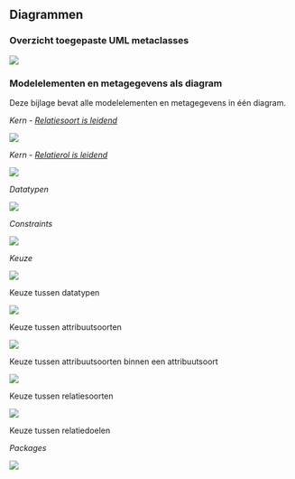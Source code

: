 ## Diagrammen

### Overzicht toegepaste UML metaclasses

![](media/OverzichtToegepasteUMLmetaclasses.png)


### Modelelementen en metagegevens als diagram

Deze bijlage bevat alle modelelementen en metagegevens in één diagram.

*Kern - [Relatiesoort is leidend](#relatiesoort-leidend-alternatief-1)*

![](media/KernMetMetagegevens_Alt1.png)

*Kern - [Relatierol is leidend](#relatierol-is-leidend-alternatief-2)*

![](media/KernMetMetagegevens_Alt2.png)

*Datatypen*

![](media/DatatypenMetMetagegevens.png)

*Constraints*

![](media/ConstraintsMetMetagegevens.png)

*Keuze*



![](media/KeuzeDatatype1metMeta.png)

Keuze tussen datatypen




![](media/KeuzeAttribuutsoort2metMetaUML.png)

Keuze tussen attribuutsoorten





![](media/KeuzeAttribuutsoort3metMetaUML.png)

Keuze tussen attribuutsoorten binnen een attribuutsoort





![](media/KeuzeRelatiesoort4metMeta.png)

Keuze tussen relatiesoorten





![](media/KeuzeRelatiedoel5metMetaUML.png)

Keuze tussen relatiedoelen

*Packages*

![](media/PackagesMetMetagegevens.png)
